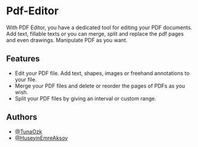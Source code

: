 
# Pdf-Editor

With PDF Editor, you have a dedicated tool for editing your PDF documents. Add text, fillable texts or you can merge, split and replace the pdf pages and even drawings. Manipulate PDF as you want.


## Features

- Edit your PDF file. Add text, shapes, images or freehand annotations to your file.
- Merge your PDF files and delete or reorder the pages of PDFs as you wish.
- Split your PDF files by giving an interval or custom range.


## Authors

- [@TunaOzk](https://www.github.com/TunaOzk)
- [@HuseyinEmreAksoy](https://www.github.com/HuseyinEmreAksoy)

